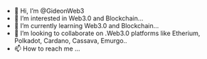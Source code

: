 - 👋 Hi, I’m @GideonWeb3
- 👀 I’m interested in Web3.0 and Blockchain...
- 🌱 I’m currently learning Web3.0 and Blockchain...
- 💞️ I’m looking to collaborate on .Web3.0 platforms like Etherium, Polkadot, Cardano, Cassava, Emurgo..
- 📫 How to reach me ...

<!---
GideonWeb3/GideonWeb3 is a ✨ special ✨ repository because its `README.md` (this file) appears on your GitHub profile.
You can click the Preview link to take a look at your changes.
--->
